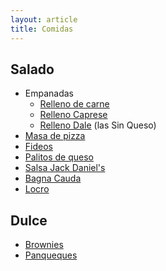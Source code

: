 ```yaml
---
layout: article
title: Comidas
---
```

Salado
------

-   Empanadas
    -   [Relleno de carne](relleno-de-carne.md)
    -   [Relleno Caprese](relleno-caprese.md)
    -   [Relleno Dale](relleno-dale.md) (las Sin Queso)
-   [Masa de pizza](masa-de-pizza.md)
-   [Fideos](fideos.md)
-   [Palitos de queso](palitos-de-queso.md)
-   [Salsa Jack Daniel's](salsa-jack-daniel-s.md)
-   [Bagna Cauda](bagna-cauda.md)
-   [Locro](locro.md)

Dulce
-----

-   [Brownies](brownies.md)
-   [Panqueques](panqueques.md)

